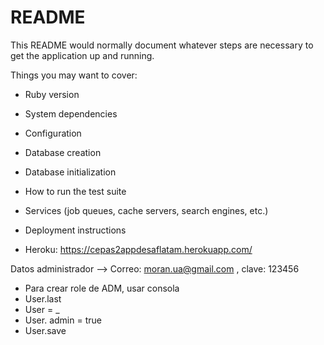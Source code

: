 # README

This README would normally document whatever steps are necessary to get the
application up and running.

Things you may want to cover:

* Ruby version

* System dependencies

* Configuration

* Database creation

* Database initialization

* How to run the test suite

* Services (job queues, cache servers, search engines, etc.)

* Deployment instructions

* Heroku: https://cepas2appdesaflatam.herokuapp.com/

Datos administrador --> Correo: moran.ua@gmail.com  ,  clave: 123456

* Para crear role de ADM, usar consola 
* User.last
* User = _
* User. admin = true
* User.save


